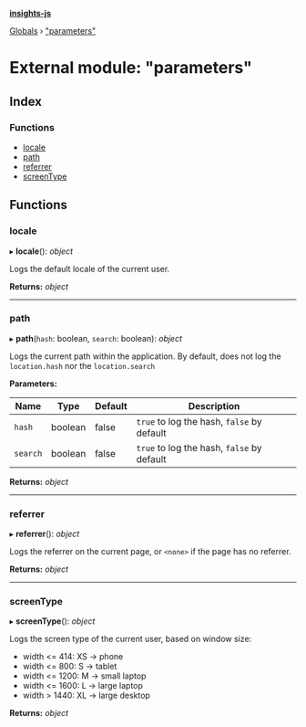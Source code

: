 **[insights-js](../README.md)**

[Globals](../globals.md) › [&quot;parameters&quot;](_parameters_.md)

# External module: "parameters"

## Index

### Functions

* [locale](_parameters_.md#locale)
* [path](_parameters_.md#path)
* [referrer](_parameters_.md#referrer)
* [screenType](_parameters_.md#screentype)

## Functions

###  locale

▸ **locale**(): *object*

Logs the default locale of the current user.

**Returns:** *object*

___

###  path

▸ **path**(`hash`: boolean, `search`: boolean): *object*

Logs the current path within the application.
By default, does not log the `location.hash` nor the `location.search`

**Parameters:**

Name | Type | Default | Description |
------ | ------ | ------ | ------ |
`hash` | boolean | false | `true` to log the hash, `false` by default |
`search` | boolean | false | `true` to log the hash, `false` by default  |

**Returns:** *object*

___

###  referrer

▸ **referrer**(): *object*

Logs the referrer on the current page, or `<none>` if the page has no referrer.

**Returns:** *object*

___

###  screenType

▸ **screenType**(): *object*

Logs the screen type of the current user, based on window size:

- width <= 414: XS -> phone
- width <= 800: S -> tablet
- width <= 1200: M -> small laptop
- width <= 1600: L -> large laptop
- width > 1440: XL -> large desktop

**Returns:** *object*